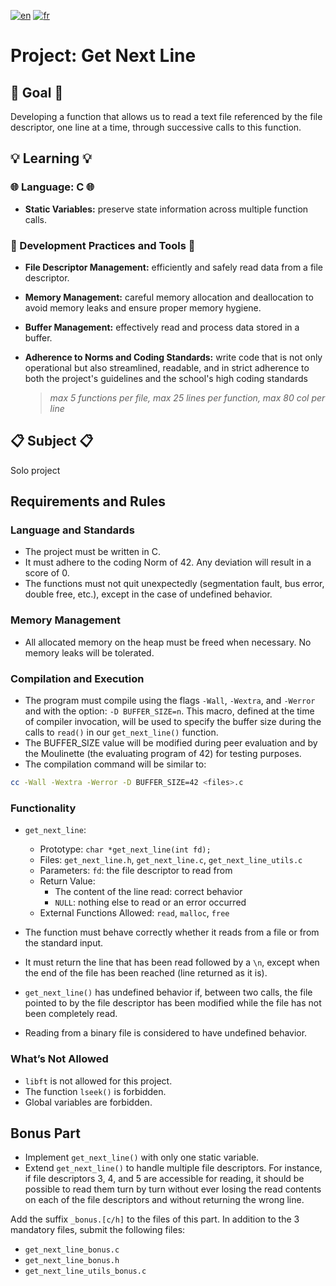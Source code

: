 [![en](https://img.shields.io/badge/lang-en-purple.svg)](https://github.com/nfauconn/get_next_line/blob/master/README.md)
[![fr](https://img.shields.io/badge/lang-fr-pink.svg)](https://github.com/nfauconn/get_next_line/blob/master/README.fr.md)

# Project: Get Next Line

## 🏁 Goal 🏁
Developing a function that allows us to read a text file referenced by the file descriptor, one line at a time, through successive calls to this function.

## 💡 Learning 💡

### 🌐 Language: C 🌐

- **Static Variables:** preserve state information across multiple function calls.


### 🔧 Development Practices and Tools 🔧

- **File Descriptor Management:** efficiently and safely read data from a file descriptor.

- **Memory Management:** careful memory allocation and deallocation to avoid memory leaks and ensure proper memory hygiene.

- **Buffer Management:** effectively read and process data stored in a buffer.

- **Adherence to Norms and Coding Standards:** write code that is not only operational but also streamlined, readable, and in strict adherence to both the project's guidelines and the school's high coding standards
  > *max 5 functions per file, max 25 lines per function, max 80 col per line*

## 📋 Subject 📋

Solo project

## Requirements and Rules

### Language and Standards
- The project must be written in C.
- It must adhere to the coding Norm of 42. Any deviation will result in a score of 0.
- The functions must not quit unexpectedly (segmentation fault, bus error, double free, etc.), except in the case of undefined behavior.

### Memory Management
- All allocated memory on the heap must be freed when necessary. No memory leaks will be tolerated.

### Compilation and Execution
- The program must compile using the flags `-Wall`, `-Wextra`, and `-Werror` and with the option: `-D BUFFER_SIZE=n`. This macro, defined at the time of compiler invocation, will be used to specify the buffer size during the calls to `read()` in our `get_next_line()` function.
- The BUFFER_SIZE value will be modified during peer evaluation and by the Moulinette (the evaluating program of 42) for testing purposes.
- The compilation command will be similar to: 
```bash
cc -Wall -Wextra -Werror -D BUFFER_SIZE=42 <files>.c
```

### Functionality
- `get_next_line`:
  - Prototype: `char *get_next_line(int fd);`
  - Files: `get_next_line.h`, `get_next_line.c`, `get_next_line_utils.c`
  - Parameters: `fd`: the file descriptor to read from
  - Return Value: 
    - The content of the line read: correct behavior
    - `NULL`: nothing else to read or an error occurred
  - External Functions Allowed: `read`, `malloc`, `free`

- The function must behave correctly whether it reads from a file or from the standard input.
 
- It must return the line that has been read followed by a `\n`, except when the end of the file has been reached (line returned as it is).

- `get_next_line()` has undefined behavior if, between two calls, the file pointed to by the file descriptor has been modified while the file has not been completely read.
- Reading from a binary file is considered to have undefined behavior.

### What’s Not Allowed
- `libft` is not allowed for this project.
- The function `lseek()` is forbidden.
- Global variables are forbidden.

## Bonus Part

- Implement `get_next_line()` with only one static variable.
- Extend `get_next_line()` to handle multiple file descriptors. For instance, if file descriptors 3, 4, and 5 are accessible for reading, it should be possible to read them turn by turn without ever losing the read contents on each of the file descriptors and without returning the wrong line.

Add the suffix `_bonus.[c/h]` to the files of this part. In addition to the 3 mandatory files, submit the following files:
- `get_next_line_bonus.c`
- `get_next_line_bonus.h`
- `get_next_line_utils_bonus.c`
